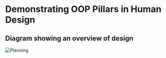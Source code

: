 # Demonstrating OOP Pillars in Human Design
 
## Diagram showing an overview of design
![Planning](https://user-images.githubusercontent.com/97620055/183029584-b7cc7a3a-c54a-4a2a-9421-f79008422f70.png)
